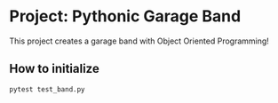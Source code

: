 # Project: Pythonic Garage Band

This project creates a garage band with Object Oriented Programming!

## How to initialize

`pytest test_band.py`